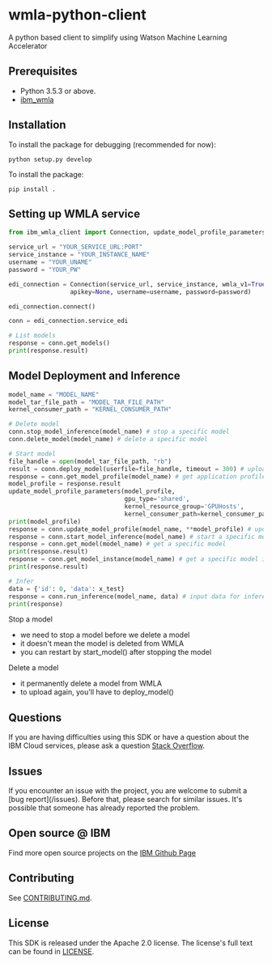 # wmla-python-client
A python based client to simplify using Watson Machine Learning Accelerator 

## Prerequisites

* Python 3.5.3 or above.
* [ibm_wmla](https://github.ibm.com/anz-tech-garage/wmla-python-sdk)


## Installation 

To install the package for debugging (recommended for now):

```
python setup.py develop
```

To install the package:

```
pip install .
```

## Setting up WMLA service
```python
from ibm_wmla_client import Connection, update_model_profile_parameters

service_url = "YOUR_SERVICE_URL:PORT"
service_instance = "YOUR_INSTANCE_NAME"
username = "YOUR_UNAME"
password = "YOUR_PW"

edi_connection = Connection(service_url, service_instance, wmla_v1=True, edi=True,
                 apikey=None, username=username, password=password)

edi_connection.connect()

conn = edi_connection.service_edi

# List models
response = conn.get_models()
print(response.result)

```
<!-- * A simple example to [verify the connection](examples/test_connection.py) -->

## Model Deployment and Inference
```python
model_name = "MODEL_NAME"
model_tar_file_path = "MODEL_TAR_FILE_PATH"
kernel_consumer_path = "KERNEL_CONSUMER_PATH"

# Delete model
conn.stop_model_inference(model_name) # stop a specific model
conn.delete_model(model_name) # delete a specific model

# Start model
file_handle = open(model_tar_file_path, "rb")
result = conn.deploy_model(userfile=file_handle, timeout = 300) # upload model package files
response = conn.get_model_profile(model_name) # get application profile for a specific model
model_profile = response.result
update_model_profile_parameters(model_profile, 
                                gpu_type='shared',
                                kernel_resource_group='GPUHosts',
                                kernel_consumer_path=kernel_consumer_path)
print(model_profile)
response = conn.update_model_profile(model_name, **model_profile) # update application profile for a specific model
response = conn.start_model_inference(model_name) # start a specific model
response = conn.get_model(model_name) # get a specific model
print(response.result)
response = conn.get_model_instance(model_name) # get a specific model instance information
print(response.result)

# Infer
data = {'id': 0, 'data': x_test}
response = conn.run_inference(model_name, data) # input data for inference
print(response)


```
Stop a model
* we need to stop a model before we delete a model
* it doesn't mean the model is deleted from WMLA
* you can restart by start_model() after stopping the model

Delete a model
* it permanently delete a model from WMLA 
* to upload again, you'll have to deploy_model()

<!-- Deploy a model: 

Update a model: -->



## Questions
If you are having difficulties using this SDK or have a question about the IBM Cloud services,
please ask a question
[Stack Overflow](http://stackoverflow.com/questions/ask?tags=ibm-cloud).

## Issues
If you encounter an issue with the project, you are welcome to submit a
[bug report](<github-repo-url>/issues).
Before that, please search for similar issues. It's possible that someone has already reported the problem.

## Open source @ IBM
Find more open source projects on the [IBM Github Page](http://ibm.github.io/)

## Contributing
See [CONTRIBUTING.md](https://github.ibm.com/CloudEngineering/python-sdk-template/blob/master/CONTRIBUTING.md).

## License
This SDK is released under the Apache 2.0 license.
The license's full text can be found in [LICENSE](https://github.ibm.com/CloudEngineering/python-sdk-template/blob/master/LICENSE).

<!-- * A complete example for [uploading, deploying and starting a model](examples/test_model_upload.py) -->

<!-- ## Examples

* A simple example to [verify the connection](examples/test_connection.py)
* A complete example for [uploading, deploying and starting a model](examples/test_model_upload.py) (documentation imcomplete, ask Sherry for details) -->